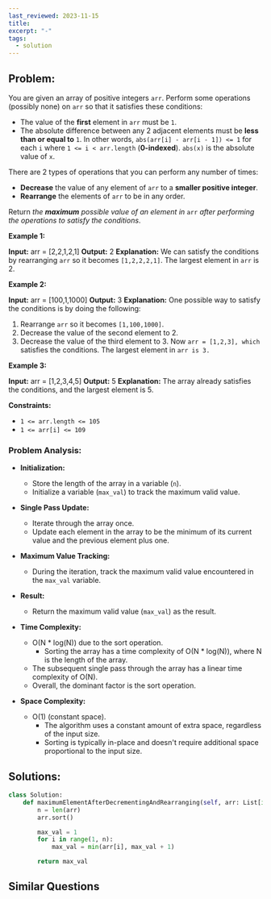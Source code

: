 ```yaml
---
last_reviewed: 2023-11-15
title: 
excerpt: "-"
tags:
  - solution
---
```

## Problem:
You are given an array of positive integers `arr`. Perform some operations (possibly none) on `arr` so that it satisfies these conditions:

- The value of the **first** element in `arr` must be `1`.
- The absolute difference between any 2 adjacent elements must be **less than or equal to** `1`. In other words, `abs(arr[i] - arr[i - 1]) <= 1` for each `i` where `1 <= i < arr.length` (**0-indexed**). `abs(x)` is the absolute value of `x`.

There are 2 types of operations that you can perform any number of times:

- **Decrease** the value of any element of `arr` to a **smaller positive integer**.
- **Rearrange** the elements of `arr` to be in any order.

Return _the **maximum** possible value of an element in_ `arr` _after performing the operations to satisfy the conditions_.

**Example 1:**

**Input:** arr = [2,2,1,2,1]
**Output:** 2
**Explanation:** 
We can satisfy the conditions by rearranging `arr` so it becomes `[1,2,2,2,1]`.
The largest element in `arr` is 2.

**Example 2:**

**Input:** arr = [100,1,1000]
**Output:** 3
**Explanation:** 
One possible way to satisfy the conditions is by doing the following:
1. Rearrange `arr` so it becomes `[1,100,1000]`.
2. Decrease the value of the second element to 2.
3. Decrease the value of the third element to 3.
Now `arr = [1,2,3], which` satisfies the conditions.
The largest element in `arr is 3.`

**Example 3:**

**Input:** arr = [1,2,3,4,5]
**Output:** 5
**Explanation:** The array already satisfies the conditions, and the largest element is 5.

**Constraints:**

- `1 <= arr.length <= 105`
- `1 <= arr[i] <= 109`

### Problem Analysis:
- **Initialization:**
    - Store the length of the array in a variable (`n`).
    - Initialize a variable (`max_val`) to track the maximum valid value.
- **Single Pass Update:**
    - Iterate through the array once.
    - Update each element in the array to be the minimum of its current value and the previous element plus one.
- **Maximum Value Tracking:**
    - During the iteration, track the maximum valid value encountered in the `max_val` variable.
- **Result:**
    - Return the maximum valid value (`max_val`) as the result.

- **Time Complexity:**
    - O(N * log(N)) due to the sort operation.
        - Sorting the array has a time complexity of O(N * log(N)), where N is the length of the array.
    - The subsequent single pass through the array has a linear time complexity of O(N).
    - Overall, the dominant factor is the sort operation.
- **Space Complexity:**
    - O(1) (constant space).
        - The algorithm uses a constant amount of extra space, regardless of the input size.
        - Sorting is typically in-place and doesn't require additional space proportional to the input size.

## Solutions:

```python
class Solution:
    def maximumElementAfterDecrementingAndRearranging(self, arr: List[int]) -> int:
        n = len(arr)
        arr.sort()

        max_val = 1
        for i in range(1, n):
            max_val = min(arr[i], max_val + 1)

        return max_val
```

## Similar Questions
